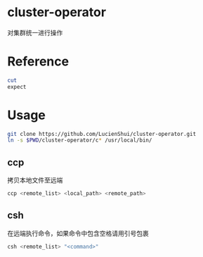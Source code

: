 # cluster-operator

对集群统一进行操作

# Reference

```bash
cut
expect
```

# Usage

```bash
git clone https://github.com/LucienShui/cluster-operator.git
ln -s $PWD/cluster-operator/c* /usr/local/bin/
```

## ccp

拷贝本地文件至远端

```bash
ccp <remote_list> <local_path> <remote_path>
```

## csh

在远端执行命令，如果命令中包含空格请用引号包裹

```bash
csh <remote_list> "<command>"
```

